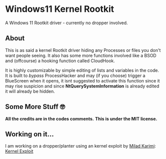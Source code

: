 # Windows11 Kernel Rootkit
A Windows 11 Rootkit driver - currently no dropper involved.

## About
This is as said a kernel Rootkit driver hiding any Processes or files you don't want people seeing.
It also has some more functions involved like a BSOD and (offcourse) a hooking function called CloudHook.

It is highly customizable by simple editing of lists and variables in the code.
It is built to *bypass* ProcessHacker and may (if you choose) trigger a BlueScreen when it opens, 
it isnt suggested to activate this function since it may rise suspicion and since **NtQuerySystemInformation** is already edited it will already be hidden.

## Some More Stuff 🤓

**All the credits are in the codes comments.**
**This is under the MIT license.**

## Working on it...
I am working on a dropper/planter using an kernel exploit by [Milad Karimi](https://www.exploit-db.com/?author=10413):      [Kernel Exploit](https://www.exploit-db.com/exploits/52275)
